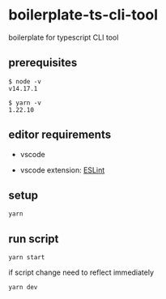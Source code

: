 # boilerplate-ts-cli-tool

boilerplate for typescript CLI tool

## prerequisites

```terminal
$ node -v
v14.17.1

$ yarn -v
1.22.10
```

## editor requirements

- vscode

- vscode extension: [ESLint](https://github.com/Microsoft/vscode-eslint)

## setup

```terminal
yarn
```

## run script

```terminalA
yarn start
```

if script change need to reflect immediately

```terminalB
yarn dev
```
